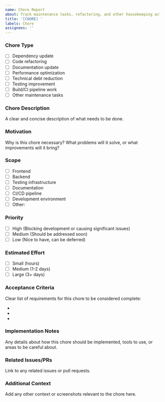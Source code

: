 ```yaml
---
name: Chore Report
about: Track maintenance tasks, refactoring, and other housekeeping activities
title: '[CHORE] '
labels: Chore
assignees: ''
---
```


### Chore Type
- [ ] Dependency update
- [ ] Code refactoring
- [ ] Documentation update
- [ ] Performance optimization
- [ ] Technical debt reduction
- [ ] Testing improvement
- [ ] Build/CI pipeline work
- [ ] Other maintenance tasks

### Chore Description
A clear and concise description of what needs to be done.

### Motivation
Why is this chore necessary? What problems will it solve, or what improvements will it bring?

### Scope
- [ ] Frontend
- [ ] Backend
- [ ] Testing infrastructure 
- [ ] Documentation
- [ ] CI/CD pipeline
- [ ] Development environment
- [ ] Other: <!-- Please specify -->

### Priority
- [ ] High (Blocking development or causing significant issues)
- [ ] Medium (Should be addressed soon)
- [ ] Low (Nice to have, can be deferred)

### Estimated Effort
- [ ] Small (hours)
- [ ] Medium (1-2 days)
- [ ] Large (3+ days)

### Acceptance Criteria
Clear list of requirements for this chore to be considered complete:
- <!-- e.g., "All dependencies updated to latest stable versions" -->
- <!-- e.g., "Code coverage remains above 80%" -->
- <!-- e.g., "Documentation updated to reflect changes" -->

### Implementation Notes
Any details about how this chore should be implemented, tools to use, or areas to be careful about.

### Related Issues/PRs
Link to any related issues or pull requests.

### Additional Context
Add any other context or screenshots relevant to the chore here.